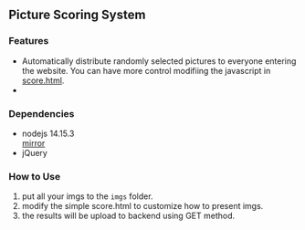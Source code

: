 ## Picture Scoring System

### Features
- Automatically distribute randomly selected pictures to everyone entering the website. You can have more control modifiing the javascript in [score.html](./score.html).
- 
### Dependencies
- nodejs 14.15.3 </br> [mirror](http://npm.taobao.org/mirrors/node/v14.15.3/)
- jQuery
  
### How to Use
1. put all your imgs to the `imgs` folder.
2. modify the simple score.html to customize how to present imgs.
3. the results will be upload to backend using GET method.